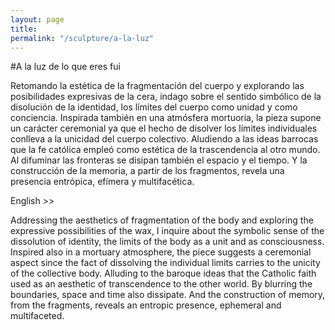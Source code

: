 ```yaml
---
layout: page
title: 
permalink: "/sculpture/a-la-luz"
--- 
```


#A la luz de lo que eres fui

<p>Retomando la estética de la fragmentación del cuerpo y explorando las posibilidades expresivas de la cera, indago sobre el sentido simbólico de la disolución de la identidad, los límites del cuerpo como unidad y como conciencia. Inspirada también en una atmósfera mortuoria, la pieza supone un carácter ceremonial ya que el hecho de disolver los límites individuales conlleva a la unicidad del cuerpo colectivo. Aludiendo a las ideas barrocas que la fe católica empleó como estética de la trascendencia al otro mundo. Al difuminar las fronteras se disipan también el espacio y el tiempo. Y la construcción de la memoria, a partir de los fragmentos, revela una presencia entrópica, efímera y multifacética.</p>

English >>

<p>Addressing the aesthetics of fragmentation of the body and exploring the expressive possibilities of the wax, I inquire about the symbolic sense of the dissolution of identity, the limits of the body as a unit and as consciousness. Inspired also in a mortuary atmosphere, the piece suggests a ceremonial aspect since the fact of dissolving the individual limits carries to the unicity of the collective body. Alluding to the baroque ideas that the Catholic faith used as an aesthetic of transcendence to the other world. By blurring the boundaries, space and time also dissipate. And the construction of memory, from the fragments, reveals an entropic presence, ephemeral and multifaceted.</p>
